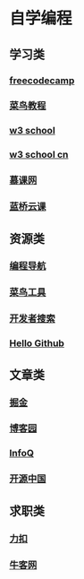 
# 自学编程

## 学习类

### [freecodecamp](https://www.freecodecamp.org/)

### [菜鸟教程](https://www.runoob.com/)

### [w3 school](https://www.w3schools.com/)

### [w3 school cn](https://www.w3school.com.cn//)

### [慕课网](https://www.imooc.com/)

### [蓝桥云课](https://www.lanqiao.cn/)

## 资源类

### [编程导航](https://home.code-nav.cn/)

### [菜鸟工具](https://c.runoob.com/)

### [开发者搜索](https://kaifa.baidu.com/)

### [Hello Github](https://hellogithub.com/)

## 文章类

### [掘金](https://juejin.cn/)

### [博客园](https://www.cnblogs.com/)

### [InfoQ](https://www.infoq.cn/)

### [开源中国](https://www.oschina.net/)

## 求职类

### [力扣](https://leetcode.cn/)

### [牛客网](https://www.nowcoder.com/)
